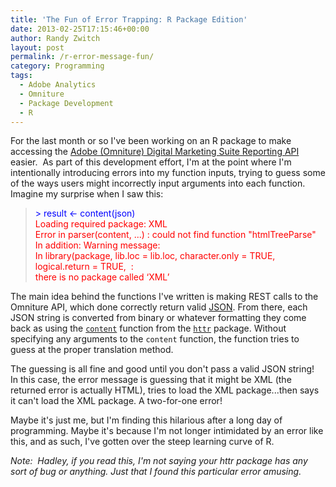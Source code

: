 ```yaml
---
title: 'The Fun of Error Trapping: R Package Edition'
date: 2013-02-25T17:15:46+00:00
author: Randy Zwitch
layout: post
permalink: /r-error-message-fun/
category: Programming
tags:
  - Adobe Analytics
  - Omniture
  - Package Development
  - R
---
```

For the last month or so I've been working on an R package to make accessing the <a title="Omniture Reporting API" href="https://developer.omniture.com/" target="_blank">Adobe (Omniture) Digital Marketing Suite Reporting API</a> easier.  As part of this development effort, I'm at the point where I'm intentionally introducing errors into my function inputs, trying to guess some of the ways users might incorrectly input arguments into each function.  Imagine my surprise when I saw this:

> <span style="color: #0000ff;">> result <- content(json)</span>  
> <span style="color: #ff0000;">Loading required package: XML</span>  
> <span style="color: #ff0000;">Error in parser(content, ...) : could not find function "htmlTreeParse"</span>  
> <span style="color: #ff0000;">In addition: Warning message:</span>  
> <span style="color: #ff0000;">In library(package, lib.loc = lib.loc, character.only = TRUE, logical.return = TRUE,  :</span>  
> <span style="color: #ff0000;">there is no package called ‘XML’</span>  

The main idea behind the functions I've written is making REST calls to the Omniture API, which done correctly return valid <a title="JSON documentation" href="http://www.json.org/" target="_blank">JSON</a>. From there, each JSON string is converted from binary or whatever formatting they come back as using the <a title="httr R package" href="http://cran.r-project.org/web/packages/httr/index.html" target="_blank">`content`</a> function from the <a title="httr R package" href="http://cran.r-project.org/web/packages/httr/index.html" target="_blank">`httr`</a> package. Without specifying any arguments to the `content` function, the function tries to guess at the proper translation method.

The guessing is all fine and good until you don't pass a valid JSON string!  In this case, the error message is guessing that it might be XML (the returned error is actually HTML), tries to load the XML package...then says it can't load the XML package. A two-for-one error!

Maybe it's just me, but I'm finding this hilarious after a long day of programming. Maybe it's because I'm not longer intimidated by an error like this, and as such, I've gotten over the steep learning curve of R.

_Note:  Hadley, if you read this, I'm not saying your httr package has any sort of bug or anything. Just that I found this particular error amusing._
